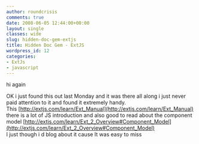 ```yaml
---
author: roundcrisis
comments: true
date: 2008-06-05 12:44:00+00:00
layout: single
classes: wide
slug: hidden-doc-gem-extjs
title: Hidden Doc Gem - ExtJS
wordpress_id: 12
categories:
- ExtJs
- javascript
---
```


hi again  
  
  
OK i just found this out last Monday and it was there all along i just never paid attention to it and found it extremely handy.  
This [http://extjs.com/learn/Ext_Manual](http://extjs.com/learn/Ext_Manual) there is a lot of JS introduction and also good to read about the component model [http://extjs.com/learn/Ext_2_Overview#Component_Model](http://extjs.com/learn/Ext_2_Overview#Component_Model)  
I just though i d blog about it cause It was easy to miss

